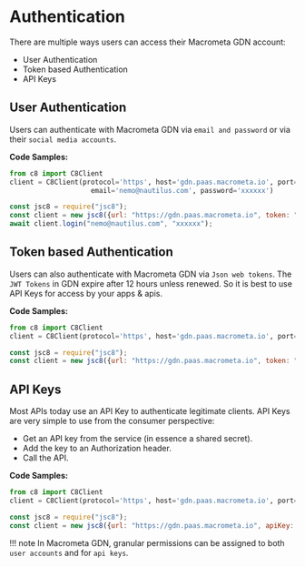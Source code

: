 # Authentication

There are multiple ways users can access their Macrometa GDN account:

* User Authentication
* Token based Authentication
* API Keys

## User Authentication

Users can authenticate with Macrometa GDN via `email and password` or via their `social media accounts`.

**Code Samples:**

``` python tab="Python"
from c8 import C8Client
client = C8Client(protocol='https', host='gdn.paas.macrometa.io', port=443, 
                    email='nemo@nautilus.com', password='xxxxxx')
```

``` JavaScript tab="Javascript"
const jsc8 = require("jsc8");
const client = new jsc8({url: "https://gdn.paas.macrometa.io", token: "", fabricName= '_system'});
await client.login("nemo@nautilus.com", "xxxxxx");
```

## Token based Authentication

Users can also authenticate with Macrometa GDN via `Json web tokens`. The `JWT Tokens` in GDN expire after 12 hours unless renewed. So it is best to use API Keys for access by your apps & apis.

**Code Samples:**

``` python tab="Python"
from c8 import C8Client
client = C8Client(protocol='https', host='gdn.paas.macrometa.io', port=443, token=<your tokeb>)
```

``` JavaScript tab="Javascript"
const jsc8 = require("jsc8");
const client = new jsc8({url: "https://gdn.paas.macrometa.io", token: "xxxxxx", fabricName= '_system'});
```

## API Keys

Most APIs today use an API Key to authenticate legitimate clients. API Keys are very simple to use from the consumer perspective:

* Get an API key from the service (in essence a shared secret).
* Add the key to an Authorization header.
* Call the API.

**Code Samples:**

``` python tab="Python"
from c8 import C8Client
client = C8Client(protocol='https', host='gdn.paas.macrometa.io', port=443, apikey="xxxxxxx")
```

``` JavaScript tab="Javascript"
const jsc8 = require("jsc8");
const client = new jsc8({url: "https://gdn.paas.macrometa.io", apiKey: "xxxxx", fabricName= '_system'});
```

!!! note
    In Macrometa GDN, granular permissions can be assigned to both `user accounts` and for `api keys`.
